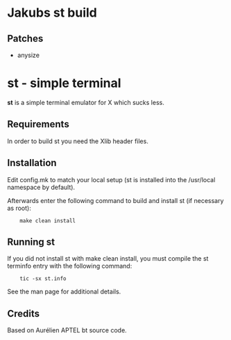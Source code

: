 # Jakubs st build
## Patches
- anysize

# st - simple terminal
**st** is a simple terminal emulator for X which sucks less.


## Requirements
In order to build st you need the Xlib header files.


## Installation
Edit config.mk to match your local setup (st is installed into
the /usr/local namespace by default).

Afterwards enter the following command to build and install st (if
necessary as root):
```
    make clean install
```

## Running st
If you did not install st with make clean install, you must compile
the st terminfo entry with the following command:
```
    tic -sx st.info
```
See the man page for additional details.

## Credits
Based on Aurélien APTEL <aurelien dot aptel at gmail dot com> bt source code.

